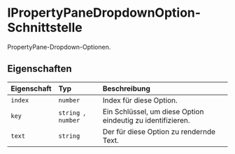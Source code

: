 # <a name="ipropertypanedropdownoption-interface"></a>IPropertyPaneDropdownOption-Schnittstelle







PropertyPane-Dropdown-Optionen.




## <a name="properties"></a>Eigenschaften

| Eigenschaft     | Typ   | Beschreibung|
|:-------------|:-------|:-----------|
|`index`      | `number` | Index für diese Option. |
|`key`      | `string `,` number` | Ein Schlüssel, um diese Option eindeutig zu identifizieren. |
|`text`      | `string` | Der für diese Option zu rendernde Text. |






